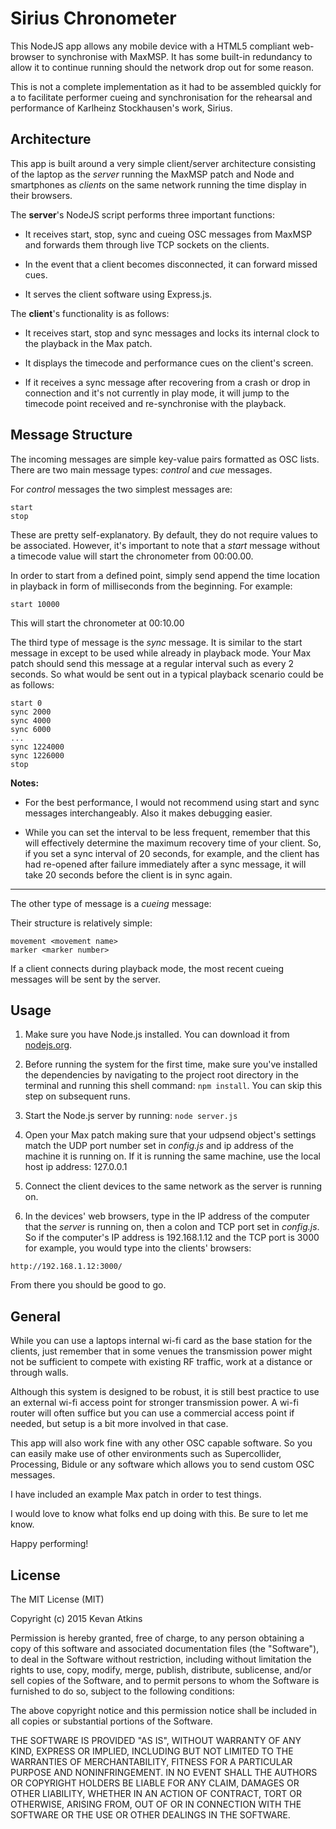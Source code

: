 Sirius Chronometer
==================

This NodeJS app allows any mobile device with a HTML5 compliant web-browser to synchronise with MaxMSP. It has some built-in redundancy to allow it to continue running should the network drop out for some reason.

This is not a complete implementation as it had to be assembled quickly for a to facilitate performer cueing and synchronisation for the rehearsal and performance of Karlheinz Stockhausen's work, Sirius.

Architecture
------------

This app is built around a very simple client/server architecture consisting of the laptop as the *server* running the MaxMSP patch and Node and smartphones as *clients* on the same network running the time display in their browsers.

The **server**'s NodeJS script performs three important functions:

- It receives start, stop, sync and cueing OSC messages from MaxMSP and forwards them through live TCP sockets on the clients.

- In the event that a client becomes disconnected, it can forward missed cues.

- It serves the client software using Express.js.

The **client**'s functionality is as follows:

- It receives start, stop and sync messages and locks its internal clock to the playback in the Max patch.

- It displays the timecode and performance cues on the client's screen.

- If it receives a sync message after recovering from a crash or drop in connection and it's not currently in play mode, it will jump to the timecode point received and re-synchronise with the playback.


Message Structure
-----------------

The incoming messages are simple key-value pairs formatted as OSC lists. There are two main message types: *control* and *cue* messages.

For *control* messages the two simplest messages are:

```
start
stop
```

These are pretty self-explanatory. By default, they do not require values to be associated. However, it's important to note that a *start* message without a timecode value will start the chronometer from 00:00.00.

In order to start from a defined point, simply send append the time location in playback in form of milliseconds from the beginning. For example:

```
start 10000
```

This will start the chronometer at 00:10.00

The third type of message is the *sync* message. It is similar to the start message in except to be used while already in playback mode. Your Max patch should send this message at a regular interval such as every 2 seconds. So what would be sent out in a typical playback scenario could be as follows:

```
start 0
sync 2000
sync 4000
sync 6000
...
sync 1224000
sync 1226000
stop
```

**Notes:**

- For the best performance, I would not recommend using start and sync messages interchangeably. Also it makes debugging easier.

- While you can set the interval to be less frequent, remember that this will effectively determine the maximum recovery time of your client. So, if you set a sync interval of 20 seconds, for example, and the client has had re-opened after failure immediately after a sync message, it will take 20 seconds before the client is in sync again.

---------

The other type of message is a *cueing* message:

Their structure is relatively simple:

```
movement <movement name>
marker <marker number>
```

If a client connects during playback mode, the most recent cueing messages will be sent by the server.

Usage
-----
1. Make sure you have Node.js installed. You can download it from [nodejs.org](http://nodejs.org/download/ "Node.js").

2. Before running the system for the first time, make sure you've installed the dependencies by navigating to the project root directory in the terminal and running this shell command: `npm install`. You can skip this step on subsequent runs.

3. Start the Node.js server by running:
`node server.js`

4. Open your Max patch making sure that your udpsend object's settings match the UDP port number set in *config.js* and ip address of the machine it is running on. If it is running the same machine, use the local host ip address: 127.0.0.1

5. Connect the client devices to the same network as the server is running on.

6. In the devices' web browsers, type in the IP address of the computer that the *server* is running on, then a colon and TCP port set in *config.js*. So if the computer's IP address is 192.168.1.12 and the TCP port is 3000 for example, you would type into the clients' browsers:

`http://192.168.1.12:3000/`

From there you should be good to go.

General
-------

While you can use a laptops internal wi-fi card as the base station for the clients, just remember that in some venues the transmission power might not be sufficient to compete with existing RF traffic, work at a distance or through walls.

Although this system is designed to be robust, it is still best practice to use an external wi-fi access point for stronger transmission power. A wi-fi router will often suffice but you can use a commercial access point if needed, but setup is a bit more involved in that case.

This app will also work fine with any other OSC capable software. So you can easily make use of other environments such as Supercollider, Processing, Bidule or any software which allows you to send custom OSC messages.

I have included an example Max patch in order to test things.

I would love to know what folks end up doing with this. Be sure to let me know.

Happy performing!

License
-------

The MIT License (MIT)

Copyright (c) 2015 Kevan Atkins

Permission is hereby granted, free of charge, to any person obtaining a copy
of this software and associated documentation files (the "Software"), to deal
in the Software without restriction, including without limitation the rights
to use, copy, modify, merge, publish, distribute, sublicense, and/or sell
copies of the Software, and to permit persons to whom the Software is
furnished to do so, subject to the following conditions:

The above copyright notice and this permission notice shall be included in
all copies or substantial portions of the Software.

THE SOFTWARE IS PROVIDED "AS IS", WITHOUT WARRANTY OF ANY KIND, EXPRESS OR
IMPLIED, INCLUDING BUT NOT LIMITED TO THE WARRANTIES OF MERCHANTABILITY,
FITNESS FOR A PARTICULAR PURPOSE AND NONINFRINGEMENT. IN NO EVENT SHALL THE
AUTHORS OR COPYRIGHT HOLDERS BE LIABLE FOR ANY CLAIM, DAMAGES OR OTHER
LIABILITY, WHETHER IN AN ACTION OF CONTRACT, TORT OR OTHERWISE, ARISING FROM,
OUT OF OR IN CONNECTION WITH THE SOFTWARE OR THE USE OR OTHER DEALINGS IN
THE SOFTWARE.

